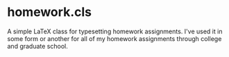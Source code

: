 # homework.cls

A simple LaTeX class for typesetting homework assignments. I've used it in some form or another for all of my homework assignments through college and graduate school.
